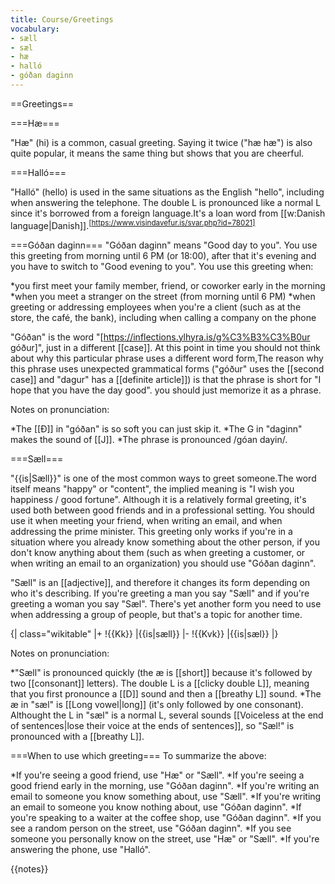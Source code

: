 ```yaml
---
title: Course/Greetings
vocabulary:
- sæll
- sæl
- hæ
- halló
- góðan daginn
---
```


==Greetings==

===Hæ===

"Hæ" (hi) is a common, casual greeting.<!-- https://www.visindavefur.is/svar.php?id=1706 --> Saying it twice ("hæ hæ") is also quite popular, it means the same thing but shows that you are cheerful.

===Halló===

"Halló" (hello) is used in the same situations as the English "hello", including when answering the telephone. The double L is pronounced like a normal L since it's borrowed from a foreign language.<ref>It's a loan word from [[w:Danish language|Danish]].<sup>[https://www.visindavefur.is/svar.php?id=78021]</ref>

===Góðan daginn===
"Góðan daginn" means "Good day to you". You use this greeting from morning until 6 PM (or 18:00), after that it's evening and you have to switch to "Good evening to you". You use this greeting when:

*you first meet your family member, friend, or coworker early in the morning
*when you meet a stranger on the street (from morning until 6 PM)
*when greeting or addressing employees when you're a client (such as at the store, the café, the bank), including when calling a company on the phone

"Góðan" is the word "[https://inflections.ylhyra.is/g%C3%B3%C3%B0ur góður]", just in a different [[case]]. At this point in time you should not think about why this particular phrase uses a different word form,<ref>The reason why this phrase uses unexpected grammatical forms ("góður" uses the [[second case]] and "dagur" has a [[definite article]]) is that the phrase is short for "I hope that you have the day good".</ref> you should just memorize it as a phrase.

Notes on pronunciation:

*The [[Ð]] in "góðan" is so soft you can just skip it.
*The G in "daginn" makes the sound of [[J]].
*The phrase is pronounced /góan dayin/.

===Sæll===

"{{is|Sæll}}" is one of the most common ways to greet someone.<ref>The word itself means "happy" or "content", the implied meaning is "I wish you happiness / good fortune".</ref> Although it is a relatively formal greeting, it's used both between good friends and in a professional setting. You should use it when meeting your friend, when writing an email, and when addressing the prime minister. This greeting only works if you're in a situation where you already know something about the other person, if you don't know anything about them (such as when greeting a customer, or when writing an email to an organization) you should use "Góðan daginn".

"Sæll" is an [[adjective]], and therefore it changes its form depending on who it's describing. If you're greeting a man you say "Sæll" and if you're greeting a woman you say "Sæl". There's yet another form you need to use when addressing a group of people, but that's a topic for another time.

{| class="wikitable"
|+
!{{Kk}}
|{{is|sæll}}
|-
!{{Kvk}}
|{{is|sæl}}
|}

Notes on pronunciation:

*"Sæll" is pronounced quickly (the æ is [[short]] because it's followed by two [[consonant]] letters). The double L is a [[clicky double L]], meaning that you first pronounce a [[D]] sound and then a [[breathy L]] sound.
*The æ in "sæl" is [[Long vowel|long]] (it's only followed by one consonant). Althought the L in "sæl" is a normal L, several sounds [[Voiceless at the end of sentences|lose their voice at the ends of sentences]], so "Sæl!" is pronounced with a [[breathy L]].

===When to use which greeting===
To summarize the above:

*If you're seeing a good friend, use "Hæ" or "Sæll".
*If you're seeing a good friend early in the morning, use "Góðan daginn".
*If you're writing an email to someone you know something about, use "Sæll".
*If you're writing an email to someone you know nothing about, use "Góðan daginn".
*If you're speaking to a waiter at the coffee shop, use "Góðan daginn".
*If you see a random person on the street, use "Góðan daginn".
*If you see someone you personally know on the street, use "Hæ" or "Sæll".
*If you're answering the phone, use "Halló".

{{notes}}
